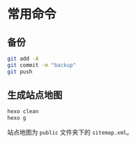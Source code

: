 # 常用命令

## 备份

```sh
git add -A
git commit -m "backup"
git push
```

## 生成站点地图

```sh
hexo clean
hexo g
```

站点地图为 `public` 文件夹下的 `sitemap.xml`。

